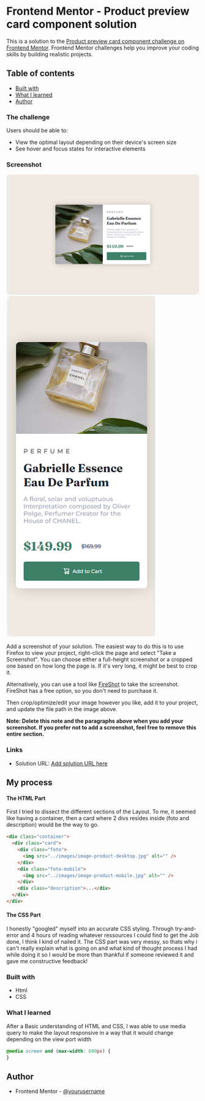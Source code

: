 # Frontend Mentor - Product preview card component solution

This is a solution to the [Product preview card component challenge on Frontend Mentor](https://www.frontendmentor.io/challenges/product-preview-card-component-GO7UmttRfa). Frontend Mentor challenges help you improve your coding skills by building realistic projects.

## Table of contents

- [Built with](#built-with)
- [What I learned](#what-i-learned)
- [Author](#author)

### The challenge

Users should be able to:

- View the optimal layout depending on their device's screen size
- See hover and focus states for interactive elements

### Screenshot

![](./Desktop.png)
![](./mobile.png)

Add a screenshot of your solution. The easiest way to do this is to use Firefox to view your project, right-click the page and select "Take a Screenshot". You can choose either a full-height screenshot or a cropped one based on how long the page is. If it's very long, it might be best to crop it.

Alternatively, you can use a tool like [FireShot](https://getfireshot.com/) to take the screenshot. FireShot has a free option, so you don't need to purchase it.

Then crop/optimize/edit your image however you like, add it to your project, and update the file path in the image above.

**Note: Delete this note and the paragraphs above when you add your screenshot. If you prefer not to add a screenshot, feel free to remove this entire section.**

### Links

- Solution URL: [Add solution URL here](https://github.com/Bally14/product-previw-card-solution.git)

## My process

#### The HTML Part

First I tried to dissect the different sections of the Layout.
To me, it seemed like having a container, then a card where 2 divs resides inside (foto and description) would be the way to go.

```html
<div class="container">
  <div class="card">
    <div class="foto">
      <img src="../images/image-product-desktop.jpg" alt="" />
    </div>
    <div class="foto-mobile">
      <img src="../images/image-product-mobile.jpg" alt="" />
    </div>
    <div class="description">...</div>
  </div>
</div>
```

#### The CSS Part

I honestly "googled" myself into an accurate CSS styling. Through try-and-error and 4 hours of reading whatever ressources I could find to get the Job done, I think I kind of nailed it.
The CSS part was very messy, so thats why i can't really explain what is going on and what kind of thought process I had while doing it so I would be more than thankful if someone reviewed it and gave me constructive feedback!

### Built with

- Html
- CSS

### What I learned

After a Basic understanding of HTML and CSS, I was able to use media query to make the layout responsive in a way that it would change depending on the view port width

```css
@media screen and (max-width: 600px) {
}
```

## Author

- Frontend Mentor - [@yourusername](https://www.frontendmentor.io/profile/Bally14)
